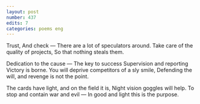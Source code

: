 ```yaml
---
layout: post
number: 437
edits: 7
categories: poems eng
---
```


Trust, 
And check —
There are a lot of speculators around.
Take care of the quality of projects,
So that nothing steals them.

Dedication to the cause — 
The key to success
Supervision and reporting 
Victory is borne.
You will deprive competitors of a sly smile,
Defending the will, and revenge is not the point.

The cards have light, and on the field it is,
Night vision goggles will help.
To stop and contain war and evil —
In good and light this is the purpose.
